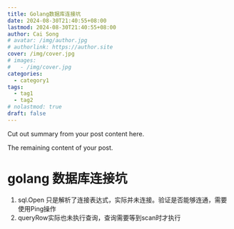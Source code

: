 ```yaml
---
title: Golang数据库连接坑
date: 2024-08-30T21:40:55+08:00
lastmod: 2024-08-30T21:40:55+08:00
author: Cai Song
# avatar: /img/author.jpg
# authorlink: https://author.site
cover: /img/cover.jpg
# images:
#   - /img/cover.jpg
categories:
  - category1
tags:
  - tag1
  - tag2
# nolastmod: true
draft: false
---
```


Cut out summary from your post content here.

<!--more-->

The remaining content of your post.
# golang 数据库连接坑

1. sql.Open 只是解析了连接表达式，实际并未连接。验证是否能够连通，需要使用Ping操作  
2. queryRow实际也未执行查询，查询需要等到scan时才执行  